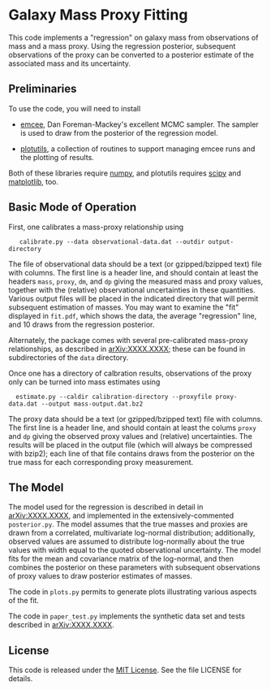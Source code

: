 Galaxy Mass Proxy Fitting
=========================

This code implements a "regression" on galaxy mass from observations
of mass and a mass proxy.  Using the regression posterior, subsequent
observations of the proxy can be converted to a posterior estimate of
the associated mass and its uncertainty.

Preliminaries
-------------

To use the code, you will need to install 

* [emcee](http://dan.iel.fm/emcee/current/), Dan Foreman-Mackey's
  excellent MCMC sampler.  The sampler is used to draw from the
  posterior of the regression model.

* [plotutils](https://github.com/farr/plotutils), a collection of
  routines to support managing emcee runs and the plotting of results.

Both of these libraries require [numpy](http://www.numpy.org/), and
plotutils requires [scipy](http://www.scipy.org/) and
[matplotlib](http://matplotlib.org/), too.

Basic Mode of Operation
-----------------------

First, one calibrates a mass-proxy relationship using 

       calibrate.py --data observational-data.dat --outdir output-directory

The file of observational data should be a text (or gzipped/bzipped
text) file with columns.  The first line is a header line, and should
contain at least the headers <code>mass</code>, <code>proxy</code>,
<code>dm</code>, and <code>dp</code> giving the measured mass and
proxy values, together with the (relative) observational uncertainties
in these quantities.  Various output files will be placed in the
indicated directory that will permit subsequent estimation of masses.
You may want to examine the "fit" displayed in <code>fit.pdf</code>,
which shows the data, the average "regression" line, and 10 draws from
the regression posterior.

Alternately, the package comes with several pre-calibrated mass-proxy
relationships, as described in
[arXiv:XXXX.XXXX](http://arxiv.org/abs/XXXX.XXXX); these can be found
in subdirectories of the <code>data</code> directory.

Once one has a directory of calbration results, observations of the
proxy only can be turned into mass estimates using 

      estimate.py --caldir calibration-directory --proxyfile proxy-data.dat --output mass-output.dat.bz2

The proxy data should be a text (or gzipped/bzipped text) file with
columns.  The first line is a header line, and should contain at least
the colums <code>proxy</code> and <code>dp</code> giving the observed
proxy values and (relative) uncertainties.  The results will be placed
in the output file (which will always be compressed with bzip2); each
line of that file contains draws from the posterior on the true mass
for each corresponding proxy measurement.  

The Model
---------

The model used for the regression is described in detail in
[arXiv:XXXX.XXXX](http://arxiv.org/abs/XXXX.XXXX), and implemented in
the extensively-commented <code>posterior.py</code>.  The model
assumes that the true masses and proxies are drawn from a correlated,
multivariate log-normal distribution; additionally, observed values
are assumed to distribute log-normally about the true values with
width equal to the quoted observational uncertainty.  The model fits
for the mean and covariance matrix of the log-normal, and then
combines the posterior on these parameters with subsequent
observations of proxy values to draw posterior estimates of masses.

The code in <code>plots.py</code> permits to generate plots
illustrating various aspects of the fit.

The code in <code>paper_test.py</code> implements the synthetic data
set and tests described in
[arXiv:XXXX.XXXX](http://arxiv.org/abs/XXXX.XXXX).

License
-------

This code is released under the [MIT
License](http://opensource.org/licenses/MIT).  See the file LICENSE
for details.